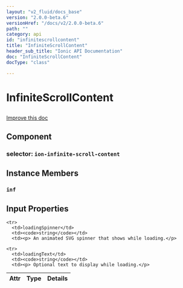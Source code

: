 ```yaml
---
layout: "v2_fluid/docs_base"
version: "2.0.0-beta.6"
versionHref: "/docs/v2/2.0.0-beta.6"
path: ""
category: api
id: "infinitescrollcontent"
title: "InfiniteScrollContent"
header_sub_title: "Ionic API Documentation"
doc: "InfiniteScrollContent"
docType: "class"

---
```










<h1 class="api-title">
<a class="anchor" name="infinite-scroll-content" href="#infinite-scroll-content"></a>

InfiniteScrollContent






</h1>

<a class="improve-v2-docs" href="http://github.com/driftyco/ionic/edit/2.0//ionic/components/infinite-scroll/infinite-scroll-content.ts#L5">
Improve this doc
</a>








<h2><a class="anchor" name="Component" href="#Component"></a>Component</h2>
<h3>selector: <code>ion-infinite-scroll-content</code></h3>
<!-- @usage tag -->


<!-- @property tags -->



<!-- instance methods on the class -->

<h2><a class="anchor" name="instance-members" href="#instance-members"></a>Instance Members</h2>

<div id="inf"></div>

<h3>
<a class="anchor" name="inf" href="#inf"></a>
<code>inf</code>
  

</h3>











<!-- input methods on the class -->
<h2><a class="anchor" name="input-properties" href="#input-properties"></a>Input Properties</h2>
<table class="table param-table" style="margin:0;">
  <thead>
    <tr>
      <th>Attr</th>
      <th>Type</th>
      <th>Details</th>
    </tr>
  </thead>
  <tbody>
    
    <tr>
      <td>loadingSpinner</td>
      <td><code>string</code></td>
      <td><p> An animated SVG spinner that shows while loading.</p>
</td>
    </tr>
    
    <tr>
      <td>loadingText</td>
      <td><code>string</code></td>
      <td><p> Optional text to display while loading.</p>
</td>
    </tr>
    
  </tbody>
</table><!-- related link --><!-- end content block -->


<!-- end body block -->


